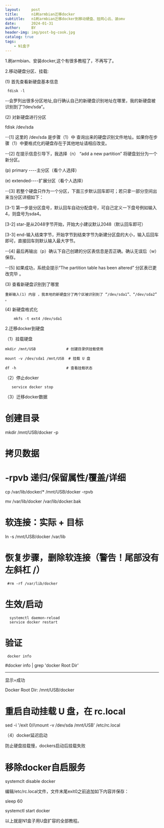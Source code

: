 ```yaml
---
layout:     post
title:      n1刷armbian迁移docker
subtitle:   n1刷armbian迁移docker到移动硬盘、挂网心云、装omv
date:       2024-01-31
author:     BY
header-img: img/post-bg-cook.jpg
catalog: true
tags:
    - N1盒子
---
```


1.刷armbian、安装docker,这个有很多教程了，不再写了。

2.移动硬盘分区、挂载:

(1) 首先查看新硬盘基本信息

     fdisk -l

--会罗列出很多分区地址,自行确认自己的新硬盘识别地址在哪里，我的新硬盘被识别到了”/dev/sda”。

(2) 对新硬盘进行分区

fdisk /dev/sda

--[1] 这里的 /dev/sda 是步骤（1）中 查询出来的硬盘识别文件地址。如果你在步骤（1）中要格式化的硬盘存在于其他地址请相应改变。

--[2] 在提示信息引导下，我选择（n） “add a new partition” 将硬盘划分为一个新分区。

(p) primary ----主分区（看个人选择）

(e) extended----扩展分区（看个人选择）

--[3] 若整个硬盘只作为一个分区，下面三步默认回车即可；若只拿一部分空间出来当分区详细如下：

   [3-1] 第一步是分区盘号，默认回车自动分配盘号，可自己定义一下盘号例如输入4，则盘号为sda4。
   
   [3-2] star-是从2048字节开始，开始大小建议默认2048（默认回车即可）
   
  [3-3] end-输入结束字节，开始字节到结束字节为新建分区盘的大小，输入后回车即可，直接回车则默认输入最大字节。
  
--[4] 最后再输出（p）确认下自己创建的分区表信息是否正确。确认无误后（w）保存。

--[5] 如果成功，系统会提示“The partition table has been altered” 分区表已更改完毕 。

(3) 查看新硬盘识别到了哪里

    重新输入(1) 内容 ，我本地的新硬盘分了两个区被识别到了 “/dev/sda1”、“/dev/sda2” 。
	
(4) 新硬盘格式化

        mkfs -t ext4 /dev/sda1

2.迁移docker到硬盘

（1）挂载硬盘

    mkdir /mnt/USB              # 创建目录供挂载使用

    mount -v /dev/sda1 /mnt/USB  # 挂载 U 盘

    df -h                       # 查看挂载状态

（2）停止docker

       service docker stop


（3）迁移docker数据

# 创建目录

mkdir /mnt/USB/docker -p

# 拷贝数据
# -rpvb 递归/保留属性/覆盖/详细

cp /var/lib/docker/* /mnt/USB/docker -rpvb

mv /var/lib/docker /var/lib/docker.bak

# 软连接：实际 + 目标

ln -s /mnt/USB/docker /var/lib

# 恢复步骤，删除软连接（警告！尾部没有左斜杠 /）

     #rm -rf /var/lib/docker

# 生效/启动

      systemctl daemon-reload
	  service docker restart

# 验证

     docker info
	 
#docker info | grep 'docker Root Dir'

-----------------

显示=成功

Docker Root Dir: /mnt/USB/docker

# 重启自动挂载 U 盘，在 rc.local

sed -i '/exit 0/i\mount -v /dev/sda /mnt/USB' /etc/rc.local


（4）docker延迟启动

防止硬盘挂载慢，dockers启动后挂载失败

# 移除docker自启服务

systemclt disable docker

编辑/etc/rc.local文件，文件末尾exit0之前追加如下内容并保存：

sleep 60

systemctl start docker

以上就是N1盒子用U盘扩容的全部教程。

